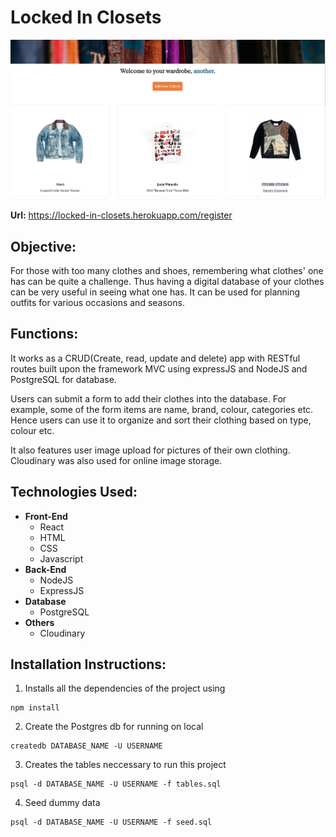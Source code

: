 # Locked In Closets

<img src="public/screenshot.png">

<b>Url:</b> https://locked-in-closets.herokuapp.com/register

## Objective:
For those with too many clothes and shoes, remembering what clothes' one has can be quite a challenge. Thus having a digital database of your clothes can be very useful in seeing what one has. It can be used for planning outfits for various occasions and seasons.

## Functions:
It works as a CRUD(Create, read, update and delete) app with RESTful routes built upon the framework MVC using expressJS and NodeJS and PostgreSQL for database.

Users can submit a form to add their clothes into the database. For example, some of the form items are name, brand, colour, categories etc. Hence users can use it to organize and sort their clothing based on type, colour etc.

It also features user image upload for pictures of their own clothing. Cloudinary was also used for online image storage.

## Technologies Used:

* **Front-End**
  * React
  * HTML
  * CSS
  * Javascript
* **Back-End**
  * NodeJS
  * ExpressJS
* **Database**
  * PostgreSQL
* **Others**
  * Cloudinary
  
## Installation Instructions:
1. Installs all the dependencies of the project using </br>
```
npm install
```
2. Create the Postgres db for running on local </br>
```
createdb DATABASE_NAME -U USERNAME
```
3. Creates the tables neccessary to run this project </br>
```
psql -d DATABASE_NAME -U USERNAME -f tables.sql
```
4. Seed dummy data </br>
```
psql -d DATABASE_NAME -U USERNAME -f seed.sql
```

